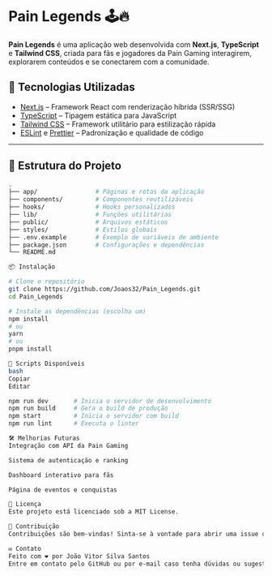 # Pain Legends 🕹️🔥

**Pain Legends** é uma aplicação web desenvolvida com **Next.js**, **TypeScript** e **Tailwind CSS**, criada para fãs e jogadores da Pain Gaming interagirem, explorarem conteúdos e se conectarem com a comunidade.

## 🚀 Tecnologias Utilizadas

- [Next.js](https://nextjs.org/) – Framework React com renderização híbrida (SSR/SSG)
- [TypeScript](https://www.typescriptlang.org/) – Tipagem estática para JavaScript
- [Tailwind CSS](https://tailwindcss.com/) – Framework utilitário para estilização rápida
- [ESLint](https://eslint.org/) e [Prettier](https://prettier.io/) – Padronização e qualidade de código

---

## 🧱 Estrutura do Projeto

```bash
.
├── app/                # Páginas e rotas da aplicação
├── components/         # Componentes reutilizáveis
├── hooks/              # Hooks personalizados
├── lib/                # Funções utilitárias
├── public/             # Arquivos estáticos
├── styles/             # Estilos globais
├── .env.example        # Exemplo de variáveis de ambiente
├── package.json        # Configurações e dependências
└── README.md

📦 Instalação

# Clone o repositório
git clone https://github.com/Joaos32/Pain_Legends.git
cd Pain_Legends

# Instale as dependências (escolha um)
npm install
# ou
yarn
# ou
pnpm install

🧪 Scripts Disponíveis
bash
Copiar
Editar

npm run dev       # Inicia o servidor de desenvolvimento
npm run build     # Gera o build de produção
npm start         # Inicia o servidor com build
npm run lint      # Executa o linter

🛠️ Melhorias Futuras
Integração com API da Pain Gaming

Sistema de autenticação e ranking

Dashboard interativo para fãs

Página de eventos e conquistas

📄 Licença
Este projeto está licenciado sob a MIT License.

💬 Contribuição
Contribuições são bem-vindas! Sinta-se à vontade para abrir uma issue ou um pull request.

✉️ Contato
Feito com ❤️ por João Vitor Silva Santos
Entre em contato pelo GitHub ou por e-mail caso tenha dúvidas ou sugestões.


